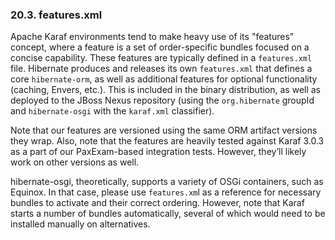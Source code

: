 ### 20.3. features.xml

<div class="paragraph">

Apache Karaf environments tend to make heavy use of its "features" concept, where a feature is a set of order-specific bundles focused on a concise capability.
These features are typically defined in a `features.xml` file.
Hibernate produces and releases its own `features.xml` that defines a core `hibernate-orm`, as well as additional features for optional functionality (caching, Envers, etc.).
This is included in the binary distribution, as well as deployed to the JBoss Nexus repository (using the `org.hibernate` groupId and `hibernate-osgi` with the `karaf.xml` classifier).

</div>
<div class="paragraph">

Note that our features are versioned using the same ORM artifact versions they wrap.
Also, note that the features are heavily tested against Karaf 3.0.3 as a part of our PaxExam-based integration tests.
However, they&#8217;ll likely work on other versions as well.

</div>
<div class="paragraph">

hibernate-osgi, theoretically, supports a variety of OSGi containers, such as Equinox.
In that case, please use `features.xm`l as a reference for necessary bundles to activate and their correct ordering.
However, note that Karaf starts a number of bundles automatically, several of which would need to be installed manually on alternatives.

</div>
</div>
<div class="sect2">